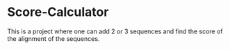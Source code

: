 # Score-Calculator
This is a project where one can add 2 or 3 sequences and find the score of the alignment of the sequences.
